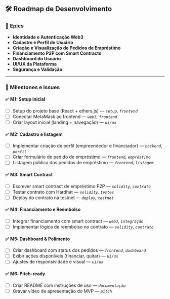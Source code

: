 
## 🛠️ Roadmap de Desenvolvimento

### 🧩 Epics

- **Identidade e Autenticação Web3**
- **Cadastro e Perfil de Usuário**
- **Criação e Visualização de Pedidos de Empréstimo**
- **Financiamento P2P com Smart Contracts**
- **Dashboard do Usuário**
- **UI/UX da Plataforma**
- **Segurança e Validação**

---

### 🚩 Milestones e Issues

#### ✅ M1: Setup inicial
- [ ] Setup do projeto base (React + ethers.js) — _`setup`, `frontend`_
- [ ] Conectar MetaMask ao frontend — _`web3`, `frontend`_
- [ ] Criar layout inicial (landing + navegação) — _`ui/ux`_

#### ✅ M2: Cadastro e listagem
- [ ] Implementar criação de perfil (empreendedor e financiador) — _`backend`, `perfil`_
- [ ] Criar formulário de pedido de empréstimo — _`frontend`, `empréstimo`_
- [ ] Listagem pública dos pedidos de empréstimo — _`frontend`, `listagem`_

#### ✅ M3: Smart Contract
- [ ] Escrever smart contract de empréstimo P2P — _`solidity`, `contrato`_
- [ ] Testar contrato com Hardhat — _`solidity`, `testes`_
- [ ] Deploy do contrato na testnet — _`deploy`, `testnet`_

#### ✅ M4: Financiamento e Reembolso
- [ ] Integrar financiamento com smart contract — _`web3`, `integração`_
- [ ] Implementar lógica de reembolso no contrato — _`solidity`, `contrato`_

#### ✅ M5: Dashboard & Polimento
- [ ] Criar dashboard com status dos pedidos — _`frontend`, `dashboard`_
- [ ] Exibir ações disponíveis (financiar, quitar) — _`ui/ux`_
- [ ] Ajustes de responsividade e visual — _`ui/ux`_

#### ✅ M6: Pitch-ready
- [ ] Criar README com instruções de uso — _`documentação`_
- [ ] Gravar vídeo de apresentação do MVP — _`pitch`_

